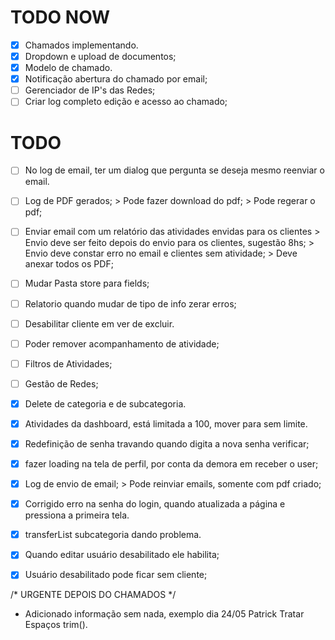 # TODO NOW

- [X] Chamados implementando.
- [X] Dropdown e upload de documentos;
- [X] Modelo de chamado.
- [X] Notificação abertura do chamado por email;
- [ ] Gerenciador de IP's das Redes;
- [ ] Criar log completo edição e acesso ao chamado;

# TODO
- [ ] No log de email, ter um dialog que pergunta se deseja mesmo reenviar o email.
- [ ] Log de PDF gerados;
      > Pode fazer download do pdf;
      > Pode regerar o pdf;
- [ ] Enviar email com um relatório das atividades envidas para os clientes
      > Envio deve ser feito depois do envio para os clientes, sugestão 8hs;
      > Envio deve constar erro no email e clientes sem atividade;
      > Deve anexar todos os PDF;
- [ ] Mudar Pasta store para fields;
- [ ] Relatorio quando mudar de tipo de info zerar erros;
- [ ] Desabilitar cliente em ver de excluir.
- [ ] Poder remover acompanhamento de atividade;
- [ ] Filtros de Atividades;
- [ ] Gestão de Redes;
- [X] Delete de categoria e de subcategoria.
- [X] Atividades da dashboard, está limitada a 100, mover para sem limite.
- [X] Redefinição de senha travando quando digita a nova senha verificar;
- [X] fazer loading na tela de perfil, por conta da demora em receber o user;
- [X] Log de envio de email;
      > Pode reinviar emails, somente com pdf criado;
- [X] Corrigido erro na senha do login, quando atualizada a página e pressiona a primeira tela.
- [X] transferList subcategoria dando problema.
- [x] Quando editar usuário desabilitado ele habilita;
- [x] Usuário desabilitado pode ficar sem cliente;



/* URGENTE DEPOIS DO CHAMADOS */
* Adicionado informação sem nada, exemplo dia 24/05 Patrick
      Tratar Espaços trim().

